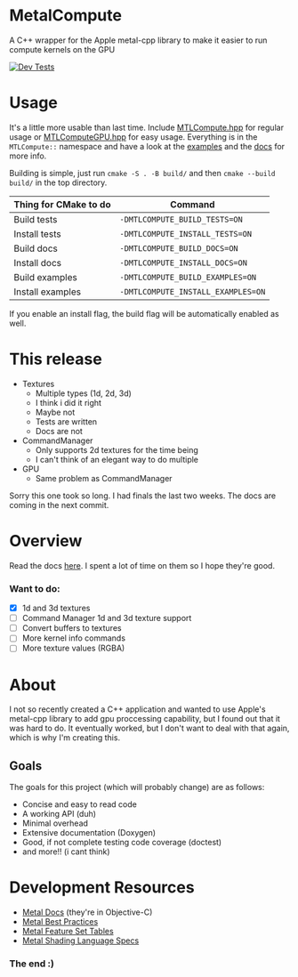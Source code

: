 # MetalCompute
A C++ wrapper for the Apple metal-cpp library to make it easier to run compute kernels on the GPU

[![Dev Tests](https://github.com/sphericalcylinder/MetalCompute/actions/workflows/cmake-dev-tests.yml/badge.svg?branch=dev)](https://github.com/sphericalcylinder/MetalCompute/actions/workflows/cmake-dev-tests.yml)


# Usage
It's a little more usable than last time. Include [MTLCompute.hpp](src/MTLCompute.hpp) for regular usage or [MTLComputeGPU.hpp](src/MTLComputeGPU.hpp) for easy usage. Everything is in the `MTLCompute::` namespace and have a look at the [examples](examples/) and the [docs](https://sphericalcylinder.github.io/MetalCompute/)
for more info. 

Building is simple, just run `cmake -S . -B build/` and then `cmake --build build/` in the top directory.


| Thing for CMake to do | Command |
| ----------------- | ------------------ |
| Build tests | `-DMTLCOMPUTE_BUILD_TESTS=ON` |
| Install tests | `-DMTLCOMPUTE_INSTALL_TESTS=ON` |
| Build docs | `-DMTLCOMPUTE_BUILD_DOCS=ON` |
| Install docs | `-DMTLCOMPUTE_INSTALL_DOCS=ON` |
| Build examples | `-DMTLCOMPUTE_BUILD_EXAMPLES=ON` |
| Install examples | `-DMTLCOMPUTE_INSTALL_EXAMPLES=ON` |


If you enable an install flag, the build flag will be automatically enabled as well.

# This release
- Textures
  - Multiple types (1d, 2d, 3d)
  - I think i did it right
  - Maybe not
  - Tests are written
  - Docs are not
- CommandManager
  - Only supports 2d textures for the time being
  - I can't think of an elegant way to do multiple
- GPU
  - Same problem as CommandManager

Sorry this one took so long. I had finals the last two weeks. The docs are coming in the next commit.

# Overview
Read the docs [here](https://sphericalcylinder.github.io/MetalCompute/). I spent a lot of time
on them so I hope they're good.


### Want to do:

- [x] 1d and 3d textures
- [ ] Command Manager 1d and 3d texture support
- [ ] Convert buffers to textures
- [ ] More kernel info commands
- [ ] More texture values (RGBA)

# About
I not so recently created a C++ application and wanted to use Apple's metal-cpp library to add gpu
proccessing capability, but I found out that it was hard to do. It eventually worked, but I don't want
to deal with that again, which is why I'm creating this.


## Goals
The goals for this project (which will probably change) are as follows:

- Concise and easy to read code
- A working API (duh)
- Minimal overhead
- Extensive documentation (Doxygen)
- Good, if not complete testing code coverage (doctest)
- and more!! (i cant think)


# Development Resources

- [Metal Docs](https://developer.apple.com/documentation/metal/) (they're in Objective-C)
- [Metal Best Practices](https://developer.apple.com/library/archive/documentation/3DDrawing/Conceptual/MTLBestPracticesGuide/index.html)
- [Metal Feature Set Tables](https://developer.apple.com/metal/Metal-Feature-Set-Tables.pdf)
- [Metal Shading Language Specs](https://developer.apple.com/metal/Metal-Shading-Language-Specification.pdf)

### The end :)
